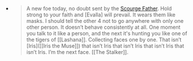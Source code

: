 - > A new foe today, no doubt sent by the [Scourge Father]([[Raznesh]]). Hold strong to your faith and [Evalla] will prevail.
  > It wears them like masks. I should tell the other 4 not to go anywhere with only one other person.
  > It doesn’t behave consistently at all. One moment you talk to it like a person, and the next it's hunting you like one of the tigers of [[Lashana]].
  > Collecting faces one by one.
  > That isn’t [Iris]([[Iris the Muse]]) that isn’t Iris that isn’t Iris that isn’t Iris that isn’t Iris.
  > I’m the next face.
  > [[The Stalker]].